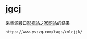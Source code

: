 # jgcj
采集源接口[影视站之家网站](https://www.yszzq.com/tags/xmlcjjk/)的结果
```
https://www.yszzq.com/tags/xmlcjjk/
```
